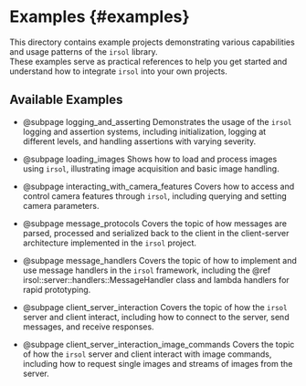 # Examples {#examples}

This directory contains example projects demonstrating various capabilities and usage patterns of the `irsol` library.  
These examples serve as practical references to help you get started and understand how to integrate `irsol` into your own projects.


## Available Examples

* @subpage logging_and_asserting
  Demonstrates the usage of the `irsol` logging and assertion systems, including initialization, logging at different levels, and handling assertions with varying severity.

* @subpage loading_images
  Shows how to load and process images using `irsol`, illustrating image acquisition and basic image handling.

* @subpage interacting_with_camera_features
  Covers how to access and control camera features through `irsol`, including querying and setting camera parameters.

* @subpage message_protocols
  Covers the topic of how messages are parsed, processed and serialized back to the client in the client-server architecture implemented in the `irsol` project.

* @subpage message_handlers
  Covers the topic of how to implement and use message handlers in the `irsol` framework, including the @ref irsol::server::handlers::MessageHandler class and lambda handlers for rapid prototyping.

* @subpage client_server_interaction
  Covers the topic of how the `irsol` server and client interact, including how to connect to the server, send messages, and receive responses.

* @subpage client_server_interaction_image_commands
  Covers the topic of how the `irsol` server and client interact with image commands, including how to request single images and streams of images from the server.
